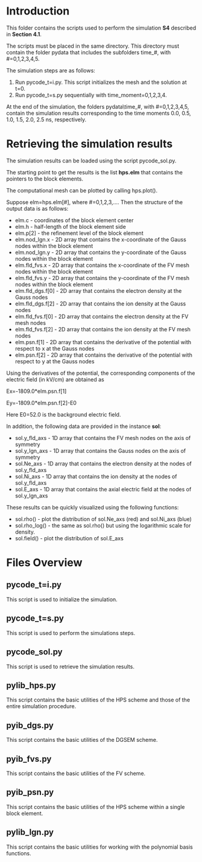 # Introduction
This folder contains the scripts used to perform the simulation **S4** described in **Section 4.1**. 

The scripts must be placed in the same directory. This directory must contain the folder pydata that includes the subfolders time_#, with #=0,1,2,3,4,5.

The simulation steps are as follows:

1. Run pycode_t=i.py. This script initializes the mesh and the solution at t=0.
2. Run pycode_t=s.py sequentially with time_moment=0,1,2,3,4.

At the end of the simulation, the folders pydata\time_#, with #=0,1,2,3,4,5, contain the simulation results corresponding to the time moments 0.0, 0.5, 1.0, 1.5, 2.0, 2.5 ns, respectively.

# Retrieving the simulation results

The simulation results can be loaded using the script pycode_sol.py.

The starting point to get the results is the list **hps.elm** that contains the pointers to the block elements.

The computational mesh can be plotted by calling hps.plot().

Suppose elm=hps.elm[#], where #=0,1,2,3,.... Then the structure of the output data is as follows:

 - elm.c - coordinates of the block element center
 - elm.h - half-length of the block element side
 - elm.p[2] - the refinement level of the block element 
 - elm.nod_lgn.x - 2D array that contains the x-coordinate of the Gauss nodes within the block element
 - elm.nod_lgn.y - 2D array that contains the y-coordinate of the Gauss nodes within the block element
 - elm.fld_fvs.x - 2D array that contains the x-coordinate of the FV mesh nodes within the block element
 - elm.fld_fvs.y - 2D array that contains the y-coordinate of the FV mesh nodes within the block element
 - elm.fld_dgs.f[0] - 2D array that contains the electron density at the Gauss nodes
 - elm.fld_dgs.f[2] - 2D array that contains the ion density at the Gauss nodes
 - elm.fld_fvs.f[0] - 2D array that contains the electron density at the FV mesh nodes
 - elm.fld_fvs.f[2] - 2D array that contains the ion density at the FV mesh nodes
 - elm.psn.f[1] - 2D array that contains the derivative of the potential with respect to x at the Gauss nodes
 - elm.psn.f[2] - 2D array that contains the derivative of the potential with respect to y at the Gauss nodes

Using the derivatives of the potential, the corresponding components of the electric field (in kV/cm) are obtained as

Ex=-1809.0\*elm.psn.f[1]

Ey=-1809.0\*elm.psn.f[2]-E0

Here E0=52.0 is the background electric field.

In addition, the following data are provided in the instance **sol**:
- sol.y_fld_axs - 1D array that contains the FV mesh nodes on the axis of symmetry
- sol.y_lgn_axs - 1D array that contains the Gauss nodes on the axis of symmetry
- sol.Ne_axs - 1D array that contains the electron density at the nodes of sol.y_fld_axs
- sol.Ni_axs - 1D array that contains the ion density at the nodes of sol.y_fld_axs
- sol.E_axs - 1D array that contains the axial electric field at the nodes of sol.y_lgn_axs

These results can be quickly visualized using the following functions:
- sol.rho() - plot the distribution of sol.Ne_axs (red) and sol.Ni_axs (blue)
- sol.rho_log() - the same as sol.rho() but using the logarithmic scale for density.
- sol.field() - plot the distribution of sol.E_axs

# Files Overview
## pycode_t=i.py
This script is used to initialize the simulation.
## pycode_t=s.py
This script is used to perform the simulations steps.
## pycode_sol.py
This script is used to retrieve the simulation results.
## pylib_hps.py
This script contains the basic utilities of the HPS scheme and those of the entire simulation procedure.
## pyib_dgs.py
This script contains the basic utilities of the DGSEM scheme.
## pyib_fvs.py
This script contains the basic utilities of the FV scheme.
## pyib_psn.py
This script contains the basic utilities of the HPS scheme within a single block element.
## pylib_lgn.py
This script contains the basic utilities for working with the polynomial basis functions.
